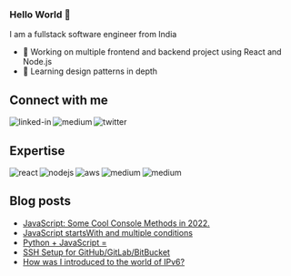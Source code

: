 ### Hello World 👋
I am a fullstack software engineer from India
- 🔭 Working on multiple frontend and backend project using React and Node.js
- 🌱 Learning design patterns in depth

## Connect with me

[<img align="left" alt="linked-in" src="https://img.shields.io/badge/linkedin-%230077B5.svg?&style=for-the-badge&logo=linkedin&logoColor=white" />](https://www.linkedin.com/in/jn-aman)

[<img align="left" alt="medium" src="https://img.shields.io/badge/medium-%2312100E.svg?&style=for-the-badge&logo=medium&logoColor=white" />](https://blog.aman.wiki/)

[<img align="left" alt="twitter" src="https://img.shields.io/badge/twitter-%231DA1F2.svg?&style=for-the-badge&logo=twitter&logoColor=white" />](https://twitter.com/aman4sure)

<br>

## Expertise

<img align="left" alt="react" src="https://img.shields.io/badge/react%20-%2320232a.svg?&style=for-the-badge&logo=react&logoColor=%2361DAFB" />
<img align="left" alt="nodejs" src="https://img.shields.io/badge/node.js%20-%2343853D.svg?&style=for-the-badge&logo=node.js&logoColor=white" />
<img align="left" alt="aws" src="https://img.shields.io/badge/Amazon%20AWS-%23232F3E?logo=amazon-aws&logoColor=white&style=for-the-badge" />
<img align="left" alt="medium" src="https://img.shields.io/badge/mysql-%23316192.svg?&style=for-the-badge&logo=mysql&logoColor=white" />
<img align="left" alt="medium" src="https://img.shields.io/badge/mongo-%23316192.svg?&style=for-the-badge&logo=mongo&logoColor=white" />

<br>

## Blog posts
<!-- BLOG-POST-LIST:START -->
- [JavaScript: Some Cool Console Methods in 2022.](https://medium.com/@jn-aman/javascript-some-cool-console-methods-in-2022-49c86dd25b0b?source=rss-ea74297c1ece------2)
- [JavaScript startsWith and multiple conditions](https://medium.com/@jn-aman/javascript-startswith-and-multiple-conditions-a1ae9ca9cd82?source=rss-ea74297c1ece------2)
- [Python + JavaScript =](https://medium.com/@jn-aman/python-javascript-87806d26a395?source=rss-ea74297c1ece------2)
- [SSH Setup for GitHub/GitLab/BitBucket](https://medium.com/@jn-aman/ssh-setup-for-github-gitlab-bitbucket-a02a79de535a?source=rss-ea74297c1ece------2)
- [How was I introduced to the world of IPv6?](https://medium.com/@jn-aman/how-was-i-introduced-to-the-world-of-ipv6-8086bee9b3d2?source=rss-ea74297c1ece------2)
<!-- BLOG-POST-LIST:END -->

<br>
<br>
